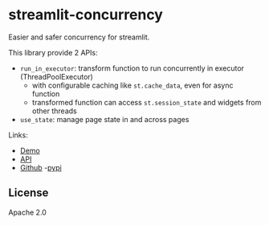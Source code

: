 # streamlit-concurrency

Easier and safer concurrency for streamlit.

This library provide 2 APIs:

- `run_in_executor`: transform function to run concurrently in executor (ThreadPoolExecutor)
    - with configurable caching like `st.cache_data`, even for async function
    - transformed function can access `st.session_state` and widgets from other threads
- `use_state`: manage page state in and across pages

Links:

- [Demo](https://concurrency.streamlit.app/)
- [API](https://github.com/jokester/streamlit-concurrency/blob/main/API.md)
- [Github](https://github.com/jokester/streamlit-concurrency/)
 -[pypi](https://pypi.org/project/streamlit-concurrency/)


## License

Apache 2.0